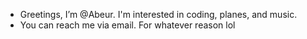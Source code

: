 - Greetings, I’m @Abeur. I'm interested in coding, planes, and music.
- You can reach me via email. For whatever reason lol

<!---
Abeur/Abeur is a ✨ special ✨ repository because its `README.md` (this file) appears on your GitHub profile.
You can click the Preview link to take a look at your changes.
--->
